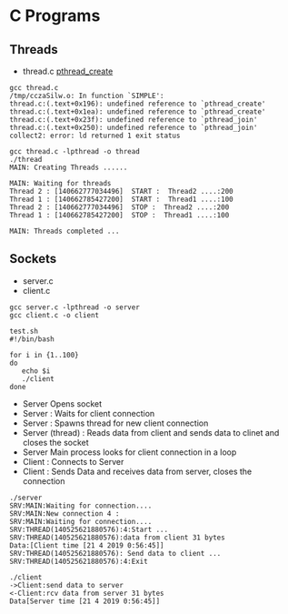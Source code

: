 # C Programs

## Threads 

*  thread.c
  [pthread_create](http://man7.org/linux/man-pages/man3/pthread_create.3.html)
  ```   
  gcc thread.c  
/tmp/cczaSilw.o: In function `SIMPLE':
thread.c:(.text+0x196): undefined reference to `pthread_create'
thread.c:(.text+0x1ea): undefined reference to `pthread_create'
thread.c:(.text+0x23f): undefined reference to `pthread_join'
thread.c:(.text+0x250): undefined reference to `pthread_join'
collect2: error: ld returned 1 exit status
  ```
```
gcc thread.c -lpthread -o thread
./thread
MAIN: Creating Threads ...... 

MAIN: Waiting for threads 
Thread 2 : [140662777034496]  START :  Thread2 ....:200  
Thread 1 : [140662785427200]  START :  Thread1 ....:100  
Thread 2 : [140662777034496]  STOP :  Thread2 ....:200 
Thread 1 : [140662785427200]  STOP :  Thread1 ....:100 

MAIN: Threads completed ... 

```

## Sockets 

* server.c
* client.c
```
gcc server.c -lpthread -o server
gcc client.c -o client

test.sh
#!/bin/bash

for i in {1..100}
do
   echo $i
   ./client
done

```

* Server Opens socket
* Server : Waits for client connection
* Server : Spawns thread for new client connection
* Server (thread) : Reads data from client and sends data to clinet and closes the socket
* Server Main process looks for client connection in a loop
* Client : Connects to Server
* Client :  Sends Data and receives data from server, closes the connection

```
./server 
SRV:MAIN:Waiting for connection....
SRV:MAIN:New connection 4 : 
SRV:MAIN:Waiting for connection....
SRV:THREAD(140525621880576):4:Start ...
SRV:THREAD(140525621880576):data from client 31 bytes 
Data:[Client time [21 4 2019 0:56:45]]
SRV:THREAD(140525621880576): Send data to client ...
SRV:THREAD(140525621880576):4:Exit
```
```
./client 
->Client:send data to server 
<-Client:rcv data from server 31 bytes 
Data[Server time [21 4 2019 0:56:45]]

```
